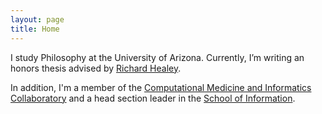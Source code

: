```yaml
---
layout: page
title: Home
---
```

I study Philosophy at the University of Arizona. Currently, I’m writing an honors thesis advised by [Richard Healey](http://www.u.arizona.edu/~rhealey/).

In addition, I'm a member of the [Computational Medicine and Informatics Collaboratory](https://com-in.collab.arizona.edu/) and  a head section leader in the [School of Information](https://ischool.arizona.edu/).
